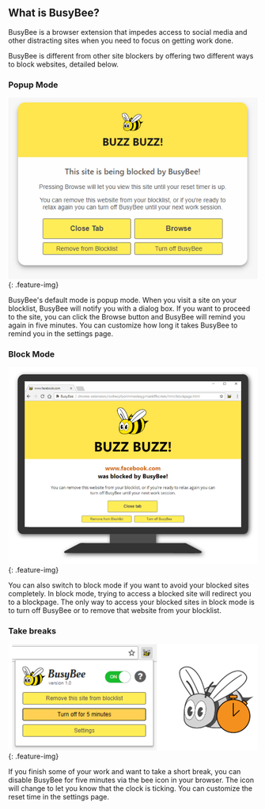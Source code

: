 ## What is BusyBee?

BusyBee is a browser extension that impedes access to social media and other distracting sites when you need to focus on getting work done.

BusyBee is different from other site blockers by offering two different ways to block websites, detailed below. 

### Popup Mode

![Image](/assets/img/dialog.PNG) 
{: .feature-img}

BusyBee's default mode is popup mode. When you visit a site on your blocklist, BusyBee will notify you with a dialog box. If you want to proceed to the site, you can click the Browse button and BusyBee will remind you again in five minutes. You can customize how long it takes BusyBee to remind you in the settings page.

### Block Mode

![Image](/assets/img/blockpage-monitor.png) 
{: .feature-img}

You can also switch to block mode if you want to avoid your blocked sites completely. In block mode, trying to access a blocked site will redirect you to a blockpage. The only way to access your blocked sites in block mode is to turn off BusyBee or to remove that website from your blocklist. 

### Take breaks

![Image](/assets/img/popup.PNG) 
{: .feature-img}

If you finish some of your work and want to take a short break, you can disable BusyBee for five minutes via the bee icon in your browser. The icon will change to let you know that the clock is ticking. You can customize the reset time in the settings page.
